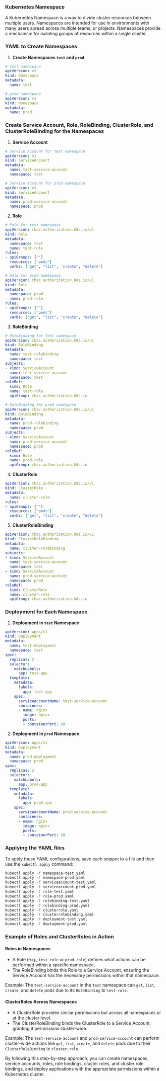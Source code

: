 ### Kubernetes Namespace

A Kubernetes Namespace is a way to divide cluster resources between multiple users. Namespaces are intended for use in environments with many users spread across multiple teams, or projects. Namespaces provide a mechanism for isolating groups of resources within a single cluster.

### YAML to Create Namespaces

1. **Create Namespaces `test` and `prod`**

```yaml
# test namespace
apiVersion: v1
kind: Namespace
metadata:
  name: test

# prod namespace
apiVersion: v1
kind: Namespace
metadata:
  name: prod
```

### Create Service Account, Role, RoleBinding, ClusterRole, and ClusterRoleBinding for the Namespaces

1. **Service Account**

```yaml
# Service Account for test namespace
apiVersion: v1
kind: ServiceAccount
metadata:
  name: test-service-account
  namespace: test

# Service Account for prod namespace
apiVersion: v1
kind: ServiceAccount
metadata:
  name: prod-service-account
  namespace: prod
```

2. **Role**

```yaml
# Role for test namespace
apiVersion: rbac.authorization.k8s.io/v1
kind: Role
metadata:
  namespace: test
  name: test-role
rules:
- apiGroups: [""]
  resources: ["pods"]
  verbs: ["get", "list", "create", "delete"]

# Role for prod namespace
apiVersion: rbac.authorization.k8s.io/v1
kind: Role
metadata:
  namespace: prod
  name: prod-role
rules:
- apiGroups: [""]
  resources: ["pods"]
  verbs: ["get", "list", "create", "delete"]
```

3. **RoleBinding**

```yaml
# RoleBinding for test namespace
apiVersion: rbac.authorization.k8s.io/v1
kind: RoleBinding
metadata:
  name: test-rolebinding
  namespace: test
subjects:
- kind: ServiceAccount
  name: test-service-account
  namespace: test
roleRef:
  kind: Role
  name: test-role
  apiGroup: rbac.authorization.k8s.io

# RoleBinding for prod namespace
apiVersion: rbac.authorization.k8s.io/v1
kind: RoleBinding
metadata:
  name: prod-rolebinding
  namespace: prod
subjects:
- kind: ServiceAccount
  name: prod-service-account
  namespace: prod
roleRef:
  kind: Role
  name: prod-role
  apiGroup: rbac.authorization.k8s.io
```

4. **ClusterRole**

```yaml
apiVersion: rbac.authorization.k8s.io/v1
kind: ClusterRole
metadata:
  name: cluster-role
rules:
- apiGroups: [""]
  resources: ["pods"]
  verbs: ["get", "list", "create", "delete"]
```

5. **ClusterRoleBinding**

```yaml
apiVersion: rbac.authorization.k8s.io/v1
kind: ClusterRoleBinding
metadata:
  name: cluster-rolebinding
subjects:
- kind: ServiceAccount
  name: test-service-account
  namespace: test
- kind: ServiceAccount
  name: prod-service-account
  namespace: prod
roleRef:
  kind: ClusterRole
  name: cluster-role
  apiGroup: rbac.authorization.k8s.io
```

### Deployment for Each Namespace

1. **Deployment in `test` Namespace**

```yaml
apiVersion: apps/v1
kind: Deployment
metadata:
  name: test-deployment
  namespace: test
spec:
  replicas: 2
  selector:
    matchLabels:
      app: test-app
  template:
    metadata:
      labels:
        app: test-app
    spec:
      serviceAccountName: test-service-account
      containers:
      - name: nginx
        image: nginx
        ports:
        - containerPort: 80
```

2. **Deployment in `prod` Namespace**

```yaml
apiVersion: apps/v1
kind: Deployment
metadata:
  name: prod-deployment
  namespace: prod
spec:
  replicas: 2
  selector:
    matchLabels:
      app: prod-app
  template:
    metadata:
      labels:
        app: prod-app
    spec:
      serviceAccountName: prod-service-account
      containers:
      - name: nginx
        image: nginx
        ports:
        - containerPort: 80
```

### Applying the YAML files

To apply these YAML configurations, save each snippet to a file and then use the `kubectl apply` command:

```sh
kubectl apply -f namespace-test.yaml
kubectl apply -f namespace-prod.yaml
kubectl apply -f serviceaccount-test.yaml
kubectl apply -f serviceaccount-prod.yaml
kubectl apply -f role-test.yaml
kubectl apply -f role-prod.yaml
kubectl apply -f rolebinding-test.yaml
kubectl apply -f rolebinding-prod.yaml
kubectl apply -f clusterrole.yaml
kubectl apply -f clusterrolebinding.yaml
kubectl apply -f deployment-test.yaml
kubectl apply -f deployment-prod.yaml
```

### Example of Roles and ClusterRoles in Action

#### Roles in Namespaces
- A Role (e.g., `test-role` or `prod-role`) defines what actions can be performed within a specific namespace. 
- The RoleBinding binds this Role to a Service Account, ensuring the Service Account has the necessary permissions within that namespace.
  
Example: The `test-service-account` in the `test` namespace can `get`, `list`, `create`, and `delete` pods due to its `RoleBinding` to `test-role`.

#### ClusterRoles Across Namespaces
- A ClusterRole provides similar permissions but across all namespaces or at the cluster level.
- The ClusterRoleBinding binds the ClusterRole to a Service Account, granting it permissions cluster-wide.

Example: The `test-service-account` and `prod-service-account` can perform cluster-wide actions like `get`, `list`, `create`, and `delete` pods due to their `ClusterRoleBinding` to `cluster-role`.

By following this step-by-step approach, you can create namespaces, service accounts, roles, role bindings, cluster roles, and cluster role bindings, and deploy applications with the appropriate permissions within a Kubernetes cluster.
